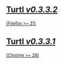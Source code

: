 <div class="button-row">
    <div class="button huge firefox">
        <a href="/download/firefox-0.3.3.2.xpi">
            <h2>Turtl <em>v0.3.3.2</em></h2>
            <small>(Firefox >= 21)</small>
        </a>
    </div>
    <div class="button huge chrome">
        <a href="/download/chrome-0.3.3.1.crx">
            <h2>Turtl <em>v0.3.3.1</em></h2>
            <small>(Chrome >= 28)</small>
        </a>
    </div>
</div>

